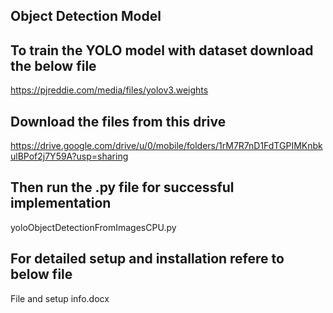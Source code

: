 ## Object Detection Model

## To train the YOLO model with dataset download the below file
https://pjreddie.com/media/files/yolov3.weights

## Download the files from this drive 
https://drive.google.com/drive/u/0/mobile/folders/1rM7R7nD1FdTGPIMKnbkulBPof2j7Y59A?usp=sharing

## Then run the .py file for successful implementation
yoloObjectDetectionFromImagesCPU.py

## For detailed setup and installation refere to below file
File and setup info.docx
